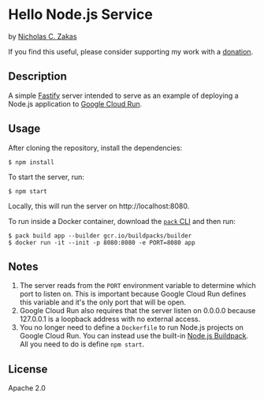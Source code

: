 # Hello Node.js Service

by [Nicholas C. Zakas](https://humanwhocodes.com)

If you find this useful, please consider supporting my work with a [donation](https://humanwhocodes.com/donate).

## Description

A simple [Fastify](https://www.fastify.io/) server intended to serve as an example of deploying a Node.js application to [Google Cloud Run](https://cloud.google.com/run/).

## Usage

After cloning the repository, install the dependencies:

```
$ npm install
```

To start the server, run:

```
$ npm start
```

Locally, this will run the server on http://localhost:8080.

To run inside a Docker container, download the [`pack` CLI](https://buildpacks.io/docs/tools/pack/cli/install/) and then run:

```
$ pack build app --builder gcr.io/buildpacks/builder
$ docker run -it --init -p 8080:8080 -e PORT=8080 app
```

## Notes

1. The server reads from the `PORT` environment variable to determine which port to listen on. This is important because Google Cloud Run defines this variable and it's the only port that will be open.
1. Google Cloud Run also requires that the server listen on 0.0.0.0 because 127.0.0.1 is a loopback address with no external access.
1. You no longer need to define a `Dockerfile` to run Node.js projects on Google Cloud Run. You can instead use the built-in [Node.js Buildpack](https://github.com/GoogleCloudPlatform/buildpacks). All you need to do is define `npm start`.

## License

Apache 2.0
